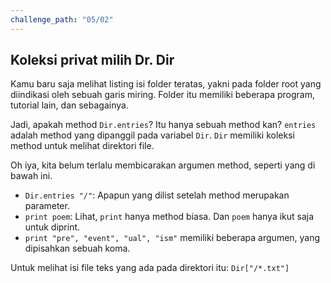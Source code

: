 ```yaml
---
challenge_path: "05/02"
---
```


## Koleksi privat milih Dr. Dir

Kamu baru saja melihat listing isi folder teratas, yakni pada folder root yang diindikasi oleh sebuah garis miring. Folder itu memiliki beberapa program, tutorial lain, dan sebagainya.

Jadi, apakah method `Dir.entries`? Itu hanya sebuah method kan? `entries` adalah method yang dipanggil pada variabel `Dir`. `Dir` memiliki koleksi method untuk melihat direktori file.

Oh iya, kita belum terlalu membicarakan argumen method, seperti yang di bawah ini.

- `Dir.entries "/"`: Apapun yang dilist setelah method merupakan parameter.
- `print poem`: Lihat, `print` hanya method biasa. Dan `poem` hanya ikut saja untuk diprint.
- `print "pre", "event", "ual", "ism"` memiliki beberapa argumen, yang dipisahkan sebuah koma.

Untuk melihat isi file teks yang ada pada direktori itu: `Dir["/*.txt"]`